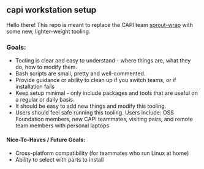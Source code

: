 ## capi workstation setup

Hello there! This repo is meant to replace the CAPI team [sprout-wrap](https://www.github.com/cloudfoundry/sprout-capi) with some new, lighter-weight tooling.

### Goals:
* Tooling is clear and easy to understand - where things are, what they do, how
  to modify them.
* Bash scripts are small, pretty and
  well-commented.
* Provide guidance or ability to clean up if you switch teams, or if
  installation fails
* Keep setup minimal - only include packages and tools that are useful on a
  regular or daily basis.
* It should be easy to add new things and modify this tooling.
* Users should feel safe running this tooling. Users include: OSS Foundation members, new
  CAPI teammates, visiting pairs, and remote team members with personal laptops

#### Nice-To-Haves / Future Goals:
* Cross-platform compatibility (for teammates who run Linux at home)
* Ability to select with parts to install
